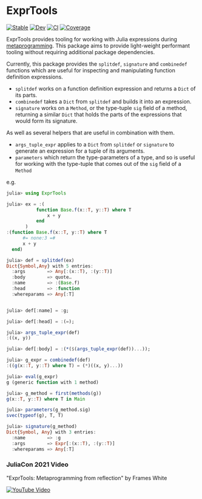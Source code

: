 # ExprTools

[![Stable](https://img.shields.io/badge/docs-stable-blue.svg)](https://invenia.github.io/ExprTools.jl/stable)
[![Dev](https://img.shields.io/badge/docs-dev-blue.svg)](https://invenia.github.io/ExprTools.jl/dev)
[![CI](https://github.com/Invenia/ExprTools.jl/workflows/CI/badge.svg)](https://github.com/Invenia/ExprTools.jl/actions?query=workflow%3ACI)
[![Coverage](https://codecov.io/gh/invenia/ExprTools.jl/branch/master/graph/badge.svg)](https://codecov.io/gh/invenia/ExprTools.jl)

ExprTools provides tooling for working with Julia expressions during [metaprogramming](https://docs.julialang.org/en/v1/manual/metaprogramming/).
This package aims to provide light-weight performant tooling without requiring additional package dependencies.

Currently, this package provides the `splitdef`, `signature` and `combinedef` functions which are useful for inspecting and manipulating function definition expressions.
 - `splitdef` works on a function definition expression and returns a `Dict` of its parts.
 - `combinedef` takes a `Dict` from `splitdef` and builds it into an expression.
 - `signature` works on a `Method`, or the type-tuple `sig` field of a method, returning a similar `Dict` that holds the parts of the expressions that would form its signature.

As well as several helpers that are useful in combination with them.
 - `args_tuple_expr` applies to a `Dict` from `splitdef` or `signature` to generate an expression for a tuple of its arguments.
 - `parameters` which return the type-parameters of a type, and so is useful for working with the type-tuple that comes out of the `sig` field of a `Method`

e.g.
```julia
julia> using ExprTools

julia> ex = :(
           function Base.f(x::T, y::T) where T
               x + y
           end
       )
:(function Base.f(x::T, y::T) where T
      #= none:3 =#
      x + y
  end)

julia> def = splitdef(ex)
Dict{Symbol,Any} with 5 entries:
  :args        => Any[:(x::T), :(y::T)]
  :body        => quote…
  :name        => :(Base.f)
  :head        => :function
  :whereparams => Any[:T]


julia> def[:name] = :g;

julia> def[:head] = :(=);

julia> args_tuple_expr(def)
:((x, y))

julia> def[:body] = :(*($(args_tuple_expr(def))...));

julia> g_expr = combinedef(def)
:((g(x::T, y::T) where T) = (*)((x, y)...))

julia> eval(g_expr)
g (generic function with 1 method)

julia> g_method = first(methods(g))
g(x::T, y::T) where T in Main

julia> parameters(g_method.sig)
svec(typeof(g), T, T)

julia> signature(g_method)
Dict{Symbol, Any} with 3 entries:
  :name        => :g
  :args        => Expr[:(x::T), :(y::T)]
  :whereparams => Any[:T]
```

### JuliaCon 2021 Video
"ExprTools: Metaprogramming from reflection" by Frames White

[![YouTube Video](https://img.youtube.com/vi/CREWoLxpDMo/0.jpg)](https://www.youtube.com/watch?v=CREWoLxpDMo)
